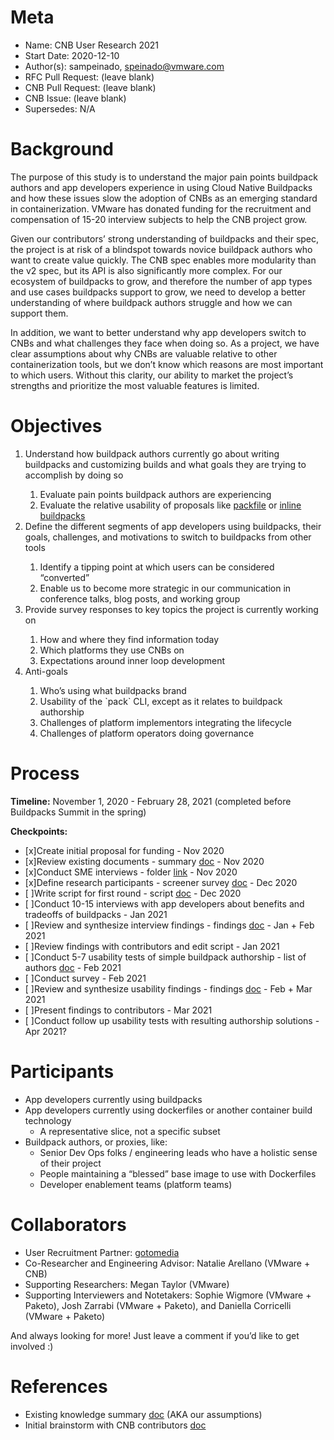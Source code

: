# Meta
[meta]: #meta
- Name: CNB User Research 2021
- Start Date: 2020-12-10
- Author(s): sampeinado, speinado@vmware.com
- RFC Pull Request: (leave blank)
- CNB Pull Request: (leave blank)
- CNB Issue: (leave blank)
- Supersedes: N/A

# Background
The purpose of this study is to understand the major pain points buildpack authors and app developers experience in using Cloud Native Buildpacks and how these issues slow the adoption of CNBs as an emerging standard in containerization. VMware has donated funding for the recruitment and compensation of 15-20 interview subjects to help the CNB project grow. 
 
Given our contributors’ strong understanding of buildpacks and their spec, the project is at risk of a blindspot towards novice buildpack authors who want to create value quickly. The CNB spec enables more modularity than the v2 spec, but its API is also significantly more complex. For our ecosystem of buildpacks to grow, and therefore the number of app types and use cases buildpacks support to grow, we need to develop a better understanding of where buildpack authors struggle and how we can support them. 
 
In addition, we want to better understand why app developers switch to CNBs and what challenges they face when doing so. As a project, we have clear assumptions about why CNBs are valuable relative to other containerization tools, but we don’t know which reasons are most important to which users. Without this clarity, our ability to market the project’s strengths and prioritize the most valuable features is limited. 

# Objectives
<ol>
<li>Understand how buildpack authors currently go about writing buildpacks and customizing builds and what goals they are trying to accomplish by doing so</li>
<ol>
<li>Evaluate pain points buildpack authors are experiencing </li>
<li>Evaluate the relative usability of proposals like <a href="https://github.com/sclevine/packfile">packfile</a> or <a href="https://github.com/kr/heroku-buildpack-inline">inline buildpacks</a> </li>
</ol>
<li>Define the different segments of app developers using buildpacks, their goals, challenges, and motivations to switch to buildpacks from other tools</li>
<ol>
<li>Identify a tipping point at which users can be considered “converted”</li>
<li>Enable us to become more strategic in our communication in conference talks, blog posts, and working group </li>
</ol>
<li>Provide survey responses to key topics the project is currently working on</li>
<ol>
<li>How and where they find information today</li>
<li>Which platforms they use CNBs on</li>
<li>Expectations around inner loop development</li>
</ol>
<li>Anti-goals</li>
<ol>
<li>Who’s using what buildpacks brand</li>
<li>Usability of the `pack` CLI, except as it relates to buildpack authorship</li>
<li>Challenges of platform implementors integrating the lifecycle</li>
<li>Challenges of platform operators doing governance</li> 
</ol>
</ol>

# Process
**Timeline:** 
November 1, 2020 - February 28, 2021 (completed before Buildpacks Summit in the spring)
 
**Checkpoints:**
- [x]Create initial proposal for funding - Nov 2020
- [x]Review existing documents - summary [doc](https://docs.google.com/document/d/1gEVCykAN2j4Ha6NzwHt1m5J1Jtdh16Riio1w3me7peY/edit#)  - Nov 2020
- [x]Conduct SME interviews - folder [link](https://drive.google.com/drive/folders/1Z7eTLzfdS7JvV6UQXG-1PiZdOevUNqNa) - Nov 2020
- [x]Define research participants - screener survey [doc](https://docs.google.com/document/d/12PQsupIn3I50xC0AzC3ouLKY10V8KpbYh8Vnh8jiK6s/edit) - Dec 2020
- [ ]Write script for first round - script [doc](https://docs.google.com/document/d/1rn7ojSXJNbYSzn8p4kaLNGFkT_5Q_zeD03cdZ5h-JlM/edit) - Dec 2020
- [ ]Conduct 10-15 interviews with app developers about benefits and tradeoffs of buildpacks - Jan 2021
- [ ]Review and synthesize interview findings -  findings [doc](https://docs.google.com/document/d/1anR_uma7ajr51xfvZAJsSSE5P2-bjPlL6EEBWz8pfTQ/edit#heading=h.7uxlulg7055g) - Jan + Feb 2021
- [ ]Review findings with contributors and edit script - Jan 2021
- [ ]Conduct 5-7 usability tests of simple buildpack authorship - list of authors [doc](https://docs.google.com/document/d/12PQsupIn3I50xC0AzC3ouLKY10V8KpbYh8Vnh8jiK6s/edit) - Feb 2021
- [ ]Conduct survey - Feb 2021
- [ ]Review and synthesize usability findings -  findings [doc](https://docs.google.com/document/d/1anR_uma7ajr51xfvZAJsSSE5P2-bjPlL6EEBWz8pfTQ/edit#heading=h.7uxlulg7055g) - Feb + Mar 2021
- [ ]Present findings to contributors - Mar 2021
- [ ]Conduct follow up usability tests with resulting authorship solutions - Apr 2021?


# Participants
- App developers currently using buildpacks 
- App developers currently using dockerfiles or another container build technology
  - A representative slice, not a specific subset 
- Buildpack authors, or proxies, like:
  - Senior Dev Ops folks / engineering leads who have a holistic sense of their project
  - People maintaining a “blessed” base image to use with Dockerfiles
  - Developer enablement teams (platform teams)


# Collaborators
- User Recruitment Partner: [gotomedia](https://www.gotomedia.com/)
- Co-Researcher and Engineering Advisor: Natalie Arellano (VMware + CNB)
- Supporting Researchers: Megan Taylor (VMware)
- Supporting Interviewers and Notetakers: Sophie Wigmore (VMware + Paketo), Josh Zarrabi (VMware + Paketo), and Daniella Corricelli (VMware + Paketo)
 
And always looking for more! Just leave a comment if you’d like to get involved :)

# References
- Existing knowledge summary [doc](https://docs.google.com/document/d/1gEVCykAN2j4Ha6NzwHt1m5J1Jtdh16Riio1w3me7peY/edit#) (AKA our assumptions)
- Initial brainstorm with CNB contributors [doc](https://docs.google.com/document/d/1IqFLsLbVucqi3JnzEeliLZKQwTUe4GdHXk1PrpNqRb0/edit#)
